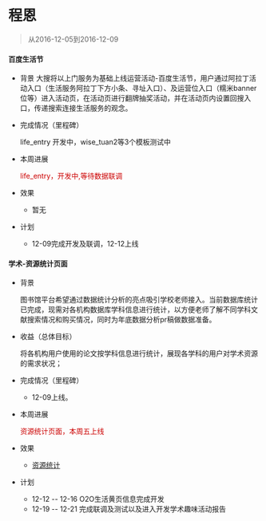# 程恩

> 从2016-12-05到2016-12-09

####  百度生活节

- 背景 
    大搜将以上门服务为基础上线运营活动-百度生活节，用户通过阿拉丁活动入口（生活服务阿拉丁下方小条、寻址入口）、及运营位入口（糯米banner位等）进入活动页，在活动页进行翻牌抽奖活动，并在活动页内设置回搜入口，传递搜索连接生活服务的观念。

- 完成情况（里程碑）

    life_entry 开发中，wise_tuan2等3个模板测试中

- 本周进展

    <p style="color:#c00">life_entry，开发中,等待数据联调</p>

- 效果
	- 暂无

- 计划
	- 12-09完成开发及联调，12-12上线
 

#### 学术-资源统计页面

- 背景

    图书馆平台希望通过数据统计分析的亮点吸引学校老师接入。当前数据库统计已完成，现需对各机构数据库学科信息进行统计，以方便老师了解不同学科文献搜索情况和购买情况，同时为年底数据分析pr稿做数据准备。

- 收益（总体目标）

    将各机构用户使用的论文按学科信息进行统计，展现各学科的用户对学术资源的需求状况；

- 完成情况（里程碑）

	- 12-09上线。

- 本周进展

    <p style="color:#c00">资源统计页面，本周五上线</p>

- 效果
	- [资源统计](http://st01-spi-pubec1.st01.baidu.com:8008/lib?cmd=get_pv_report)

- 计划
    - 12-12 -- 12-16 O2O生活黄页信息完成开发
    - 12-19 -- 12-21  完成联调及测试以及进入开发学术趣味活动报告
    


